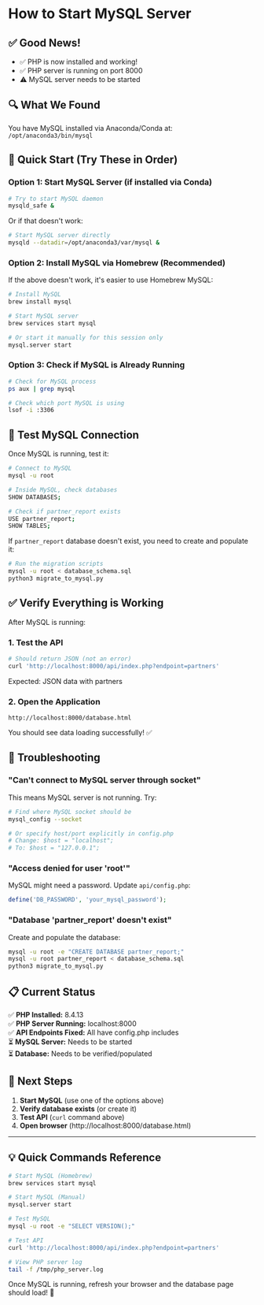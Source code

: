 # How to Start MySQL Server

## ✅ Good News!
- ✅ PHP is now installed and working!
- ✅ PHP server is running on port 8000
- ⚠️ MySQL server needs to be started

## 🔍 What We Found

You have MySQL installed via Anaconda/Conda at: `/opt/anaconda3/bin/mysql`

## 🚀 Quick Start (Try These in Order)

### Option 1: Start MySQL Server (if installed via Conda)

```bash
# Try to start MySQL daemon
mysqld_safe &
```

Or if that doesn't work:

```bash
# Start MySQL server directly
mysqld --datadir=/opt/anaconda3/var/mysql &
```

### Option 2: Install MySQL via Homebrew (Recommended)

If the above doesn't work, it's easier to use Homebrew MySQL:

```bash
# Install MySQL
brew install mysql

# Start MySQL server
brew services start mysql

# Or start it manually for this session only
mysql.server start
```

### Option 3: Check if MySQL is Already Running

```bash
# Check for MySQL process
ps aux | grep mysql

# Check which port MySQL is using
lsof -i :3306
```

## 🧪 Test MySQL Connection

Once MySQL is running, test it:

```bash
# Connect to MySQL
mysql -u root

# Inside MySQL, check databases
SHOW DATABASES;

# Check if partner_report exists
USE partner_report;
SHOW TABLES;
```

If `partner_report` database doesn't exist, you need to create and populate it:

```bash
# Run the migration scripts
mysql -u root < database_schema.sql
python3 migrate_to_mysql.py
```

## ✅ Verify Everything is Working

After MySQL is running:

### 1. Test the API

```bash
# Should return JSON (not an error)
curl 'http://localhost:8000/api/index.php?endpoint=partners'
```

Expected: JSON data with partners

### 2. Open the Application

```
http://localhost:8000/database.html
```

You should see data loading successfully! ✅

## 🔧 Troubleshooting

### "Can't connect to MySQL server through socket"

This means MySQL server is not running. Try:

```bash
# Find where MySQL socket should be
mysql_config --socket

# Or specify host/port explicitly in config.php
# Change: $host = "localhost";
# To: $host = "127.0.0.1";
```

### "Access denied for user 'root'"

MySQL might need a password. Update `api/config.php`:

```php
define('DB_PASSWORD', 'your_mysql_password');
```

### "Database 'partner_report' doesn't exist"

Create and populate the database:

```bash
mysql -u root -e "CREATE DATABASE partner_report;"
mysql -u root partner_report < database_schema.sql
python3 migrate_to_mysql.py
```

## 📋 Current Status

✅ **PHP Installed:** 8.4.13  
✅ **PHP Server Running:** localhost:8000  
✅ **API Endpoints Fixed:** All have config.php includes  
⏳ **MySQL Server:** Needs to be started  
⏳ **Database:** Needs to be verified/populated  

## 🎯 Next Steps

1. **Start MySQL** (use one of the options above)
2. **Verify database exists** (or create it)
3. **Test API** (`curl` command above)
4. **Open browser** (http://localhost:8000/database.html)

---

## 💡 Quick Commands Reference

```bash
# Start MySQL (Homebrew)
brew services start mysql

# Start MySQL (Manual)
mysql.server start

# Test MySQL
mysql -u root -e "SELECT VERSION();"

# Test API
curl 'http://localhost:8000/api/index.php?endpoint=partners'

# View PHP server log
tail -f /tmp/php_server.log
```

Once MySQL is running, refresh your browser and the database page should load! 🎉

